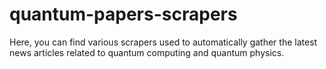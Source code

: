 # quantum-papers-scrapers
 Here, you can find various scrapers used to automatically gather the latest news articles related to quantum computing and quantum physics.
